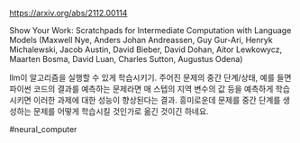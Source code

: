 https://arxiv.org/abs/2112.00114

Show Your Work: Scratchpads for Intermediate Computation with Language Models (Maxwell Nye, Anders Johan Andreassen, Guy Gur-Ari, Henryk Michalewski, Jacob Austin, David Bieber, David Dohan, Aitor Lewkowycz, Maarten Bosma, David Luan, Charles Sutton, Augustus Odena)

llm이 알고리즘을 실행할 수 있게 학습시키기. 주어진 문제의 중간 단계/상태, 예를 들면 파이썬 코드의 결과를 예측하는 문제라면 매 스텝의 지역 변수의 값 등을 예측하게 학습시키면 이러한 과제에 대한 성능이 향상된다는 결과. 흥미로운데 문제를 중간 단계를 생성하는 문제를 어떻게 학습시킬 것인가로 옮긴 것이긴 하네요.

#neural_computer 